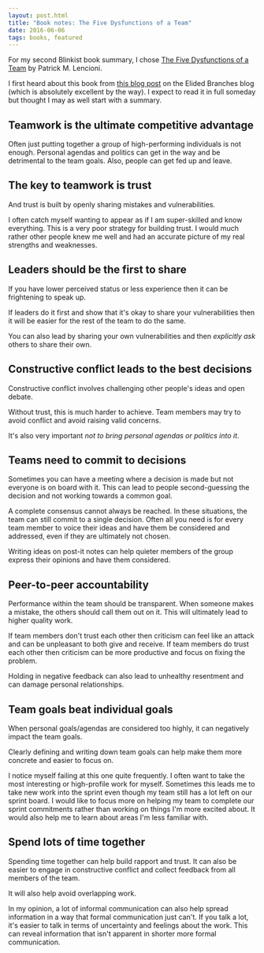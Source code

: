 ```yaml
---
layout: post.html
title: "Book notes: The Five Dysfunctions of a Team"
date: 2016-06-06
tags: books, featured
---
```


For my second Blinkist book summary, I chose [The Five Dysfunctions of a Team](https://www.blinkist.com/en/books/the-five-dysfunctions-of-a-team-en.html) by Patrick M. Lencioni. 

I first heard about this book from [this blog post](http://www.elidedbranches.com/2016/04/you-can-bring-horse-to-water.html) on the Elided Branches blog (which is absolutely excellent by the way). I expect to read it in full someday but thought I may as well start with a summary. 

<!--more-->

## Teamwork is the ultimate competitive advantage

Often just putting together a group of high-performing individuals is not enough. Personal agendas and politics can get in the way and be detrimental to the team goals. Also, people can get fed up and leave. 

## The key to teamwork is trust

And trust is built by openly sharing mistakes and vulnerabilities. 

I often catch myself wanting to appear as if I am super-skilled and know everything. This is a very poor strategy for building trust. I would much rather other people knew me well and had an accurate picture of my real strengths and weaknesses.

## Leaders should be the first to share

If you have lower perceived status or less experience then it can be frightening to speak up. 

If leaders do it first and show that it's okay to share your vulnerabilities then it will be easier for the rest of the team to do the same. 

You can also lead by sharing your own vulnerabilities and then *explicitly ask* others to share their own. 

## Constructive conflict leads to the best decisions

Constructive conflict involves challenging other people's ideas and open debate.

Without trust, this is much harder to achieve. Team members may try to avoid conflict and avoid raising valid concerns. 

It's also very important *not to bring personal agendas or politics into it*. 

## Teams need to commit to decisions

Sometimes you can have a meeting where a decision is made but not everyone is on board with it. This can lead to people second-guessing the decision and not working towards a common goal.

A complete consensus cannot always be reached. In these situations, the team can still commit to a single decision. Often all you need is for every team member to voice their ideas and have them be considered and addressed, even if they are ultimately not chosen.

Writing ideas on post-it notes can help quieter members of the group express their opinions and have them considered.

## Peer-to-peer accountability

Performance within the team should be transparent. When someone makes a mistake, the others should call them out on it. This will ultimately lead to higher quality work. 

If team members don't trust each other then criticism can feel like an attack and can be unpleasant to both give and receive. If team members do trust each other then criticism can be more productive and focus on fixing the problem. 

Holding in negative feedback can also lead to unhealthy resentment and can damage personal relationships.

## Team goals beat individual goals

When personal goals/agendas are considered too highly, it can negatively impact the team goals. 

Clearly defining and writing down team goals can help make them more concrete and easier to focus on.

I notice myself failing at this one quite frequently. I often want to take the most interesting or high-profile work for myself. Sometimes this leads me to take new work into the sprint even though my team still has a lot left on our sprint board. I would like to focus more on helping my team to complete our sprint commitments rather than working on things I'm more excited about. It would also help me to learn about areas I'm less familiar with.

## Spend lots of time together

Spending time together can help build rapport and trust. It can also be easier to engage in constructive conflict and collect feedback from all members of the team. 

It will also help avoid overlapping work. 

In my opinion, a lot of informal communication can also help spread information in a way that formal communication just can't. If you talk a lot, it's easier to talk in terms of uncertainty and feelings about the work. This can reveal information that isn't apparent in shorter more formal communication.
